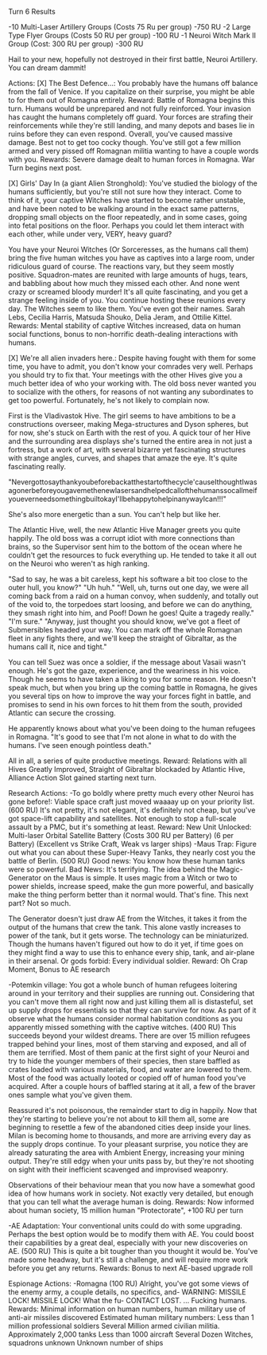 Turn 6 Results

-10 Multi-Laser Artillery Groups (Costs 75 Ru per group) -750 RU
-2 Large Type Flyer Groups (Costs 50 RU per group) -100 RU
-1 Neuroi Witch Mark II Group (Cost: 300 RU per group) -300 RU

Hail to your new, hopefully not destroyed in their first battle, Neuroi Artillery.
You can dream dammit!

Actions:
[X] The Best Defence...: You probably have the humans off balance from the fall of Venice. If you capitalize on their surprise, you might be able to for them out of Romagna entirely.
Reward: Battle of Romagna begins this turn. Humans would be unprepared and not fully reinforced.
Your invasion has caught the humans completely off guard. Your forces are strafing their reinforcements while they're still landing, and many depots and bases lie in ruins before they can even respond. Overall, you've caused massive damage.
Best not to get too cocky though. You've still got a few million armed and very pissed off Romagnan militia wanting to have a couple words with you.
Rewards: Severe damage dealt to human forces in Romagna. War Turn begins next post.

[X] Girls' Day In (a giant Alien Stronghold): You've studied the biology of the humans sufficiently, but you're still not sure how they interact. Come to think of it, your captive Witches have started to become rather unstable, and have been noted to be walking around in the exact same patterns, dropping small objects on the floor repeatedly, and in some cases, going into fetal positions on the floor. Perhaps you could let them interact with each other, while under very, VERY, heavy guard?

You have your Neuroi Witches (Or Sorceresses, as the humans call them) bring the five human witches you have as captives into a large room, under ridiculous guard of course. The reactions vary, but they seem mostly positive. Squadron-mates are reunited with large amounts of hugs, tears, and babbling about how much they missed each other. And none went crazy or screamed bloody murder! It's all quite fascinating, and you get a strange feeling inside of you.
You continue hosting these reunions every day. The Witches seem to like them. You've even got their names.
Sarah Lebs, Cecilia Harris, Matsuda Shouko, Delia Jeram, and Ottilie Kittel.
Rewards: Mental stability of captive Witches increased, data on human social functions, bonus to non-horrific death-dealing interactions with humans.

[X] We're all alien invaders here.: Despite having fought with them for some time, you have to admit, you don't know your comrades very well. Perhaps you should try to fix that.
Your meetings with the other Hives give you a much better idea of who your working with. The old boss never wanted you to socialize with the others, for reasons of not wanting any subordinates to get too powerful. Fortunately, he's not likely to complain now.

First is the Vladivastok Hive. The girl seems to have ambitions to be a constructions overseer, making Mega-structures and Dyson spheres, but for now, she's stuck on Earth with the rest of you. A quick tour of her Hive and the surrounding area displays she's turned the entire area in not just a fortress, but a work of art, with several bizarre yet fascinating structures with strange angles, curves, and shapes that amaze the eye. It's quite fascinating really.

"Nevergottosaythankyoubeforebackatthestartofthecycle'causeIthoughtIwasagonerbeforeyougavemethenewlasersandhelpedcallofthehumanssocallmeifyoueverneedsomethingbuiltokayI'llbehappytohelpinanywayIcan!!!"

She's also more energetic than a sun. You can't help but like her.

The Atlantic Hive, well, the new Atlantic Hive Manager greets you quite happily. The old boss was a corrupt idiot with more connections than brains, so the Supervisor sent him to the bottom of the ocean where he couldn't get the resources to fuck everything up. He tended to take it all out on the Neuroi who weren't as high ranking.

"Sad to say, he was a bit careless, kept his software a bit too close to the outer hull, you know?"
"Uh huh."
"Well, uh, turns out one day, we were all coming back from a raid on a human convoy, when suddenly, and totally out of the void to, the torpedoes start loosing, and before we can do anything, they smash right into him, and Poof! Down he goes! Quite a tragedy really."
"I'm sure."
"Anyway, just thought you should know, we've got a fleet of Submersibles headed your way. You can mark off the whole Romagnan fleet in any fights there, and we'll keep the straight of Gibraltar, as the humans call it, nice and tight."

You can tell Suez was once a soldier, if the message about Vasaii wasn't enough. He's got the gaze, experience, and the weariness in his voice. Though he seems to have taken a liking to you for some reason. He doesn't speak much, but when you bring up the coming battle in Romagna, he gives you several tips on how to improve the way your forces fight in battle, and promises to send in his own forces to hit them from the south, provided Atlantic can secure the crossing.

He apparently knows about what you've been doing to the human refugees in Romagna. "It's good to see that I'm not alone in what to do with the humans. I've seen enough pointless death."

All in all, a series of quite productive meetings.
Reward: Relations with all Hives Greatly Improved, Straight of Gibraltar blockaded by Atlantic Hive, Alliance Action Slot gained starting next turn.

Research Actions:
-To go boldly where pretty much every other Neuroi has gone before!: Viable space craft just moved waaaay up on your priority list.
(600 RU)
It's not pretty, it's not elegant, it's definitely not cheap, but you've got space-lift capability and satellites. Not enough to stop a full-scale assault by a PMC, but it's something at least.
Reward: New Unit Unlocked: Multi-laser Orbital Satellite Battery (Costs 300 RU per Battery) (6 per Battery) (Excellent vs Strike Craft, Weak vs larger ships)
-Maus Trap: Figure out what you can about these Super-Heavy Tanks, they nearly cost you the battle of Berlin.
(500 RU)
Good news: You know how these human tanks were so powerful. Bad News: It's terrifying.
The idea behind the Magic-Generator on the Maus is simple. It uses magic from a Witch or two to power shields, increase speed, make the gun more powerful, and basically make the thing perform better than it normal would. That's fine.
This next part? Not so much.

The Generator doesn't just draw AE from the Witches, it takes it from the output of the humans that crew the tank. This alone vastly increases to power of the tank, but it gets worse. The technology can be miniaturized. Though the humans haven't figured out how to do it yet, if time goes on they might find a way to use this to enhance every ship, tank, and air-plane in their arsenal.
Or gods forbid: Every individual soldier.
Reward: Oh Crap Moment, Bonus to AE research

-Potemkin village: You got a whole bunch of human refugees loitering around in your territory and their supplies are running out. Considering that you can't move them all right now and just killing them all is distasteful, set up supply drops for essentials so that they can survive for now. As part of it observe what the humans consider normal habitation conditions as you apparently missed something with the captive witches.
(400 RU)
This succeeds beyond your wildest dreams. There are over 15 million refugees trapped behind your lines, most of them starving and exposed, and all of them are terrified. Most of them panic at the first sight of your Neuroi and try to hide the younger members of their species, then stare baffled as crates loaded with various materials, food, and water are lowered to them. Most of the food was actually looted or copied off of human food you've acquired. After a couple hours of baffled staring at it all, a few of the braver ones sample what you've given them.

Reassured it's not poisonous, the remainder start to dig in happily. Now that they're starting to believe you're not about to kill them all, some are beginning to resettle a few of the abandoned cities deep inside your lines. Milan is becoming home to thousands, and more are arriving every day as the supply drops continue. To your pleasant surprise, you notice they are already saturating the area with Ambient Energy, increasing your mining output. They're still edgy when your units pass by, but they're not shooting on sight with their inefficient scavenged and improvised weaponry.

Observations of their behaviour mean that you now have a somewhat good idea of how humans work in society. Not exactly very detailed, but enough that you can tell what the average human is doing.
Rewards: Now informed about human society, 15 million human "Protectorate", +100 RU per turn

-AE Adaptation: Your conventional units could do with some upgrading. Perhaps the best option would be to modify them with AE. You could boost their capabilities by a great deal, especially with your new discoveries on AE.
(500 RU)
This is quite a bit tougher than you thought it would be. You've made some headway, but it's still a challenge, and will require more work before you get any returns.
Rewards: Bonus to next AE-based upgrade roll

Espionage Actions:
-Romagna (100 RU)
Alright, you've got some views of the enemy army, a couple details, no specifics, and-
WARNING: MISSILE LOCK! MISSILE LOCK!
What the fu-
CONTACT LOST.
... Fucking humans.
Rewards: Minimal information on human numbers, human military use of anti-air missiles discovered
Estimated human military numbers:
Less than 1 million professional soldiers
Several Million armed civilian militia.
Approximately 2,000 tanks
Less than 1000 aircraft
Several Dozen Witches, squadrons unknown
Unknown number of ships
